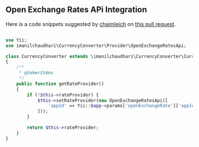 Open Exchange Rates APi Integration
-----------------------------------
Here is a code snippets suggested by [chaimleich](https://github.com/chaimleich) on [this pull request](https://github.com/imanilchaudhari/yii2-currency-converter/pull/3). 
```php

use Yii;
use imanilchaudhari\CurrencyConverter\Provider\OpenExchangeRatesApi;

class CurrencyConverter extends \imanilchaudhari\CurrencyConverter\CurrencyConverter
{
    /**
     * @inheritdoc
     */
    public function getRateProvider()
    {
        if (!$this->rateProvider) {
            $this->setRateProvider(new OpenExchangeRatesApi([
                'appId' => Yii::$app->params['openExchangeRate']['appId'],
            ]));
        }

        return $this->rateProvider;
    }
}
```
